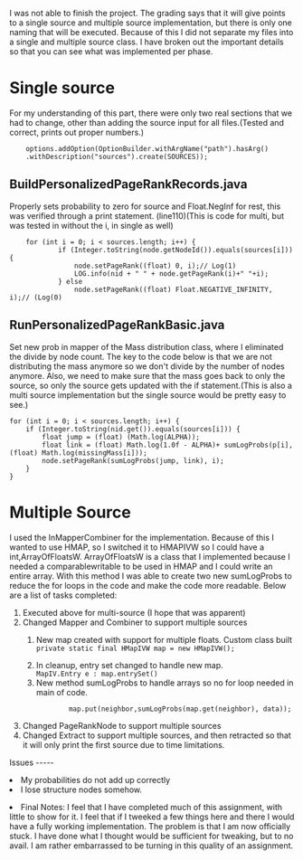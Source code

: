 I was not able to finish the project.  The grading says that it will give points to a single source and multiple source implementation, but there is only one naming that will be executed.  Because of this I did not separate my files into a single and multiple source class.  I have broken out the important details so that you can see what was implemented per phase.

Single source
====

For my understanding of this part, there were only two real sections that we had to change, other than adding the source input for all files.(Tested and correct, prints out proper numbers.)

        options.addOption(OptionBuilder.withArgName("path").hasArg()        
        .withDescription("sources").create(SOURCES));

BuildPersonalizedPageRankRecords.java
-------

<p>Properly sets probability to zero for source and Float.NegInf for rest, this was verified through a print statement. (line110)(This is code for multi, but was tested in without the i, in single as well)</p>

        for (int i = 0; i < sources.length; i++) {
    			if (Integer.toString(node.getNodeId()).equals(sources[i])) {					
					node.setPageRank((float) 0, i);// Log(1)
					LOG.info(nid + " " + node.getPageRank(i)+" "+i);
				} else
					node.setPageRank((float) Float.NEGATIVE_INFINITY, i);// (Log(0)   

RunPersonalizedPageRankBasic.java
-----
<p>Set new prob in mapper of the Mass distribution class, where I eliminated the divide by node count.  The key to the code below is that we are not distributing the mass anymore so we don't divide by the number of nodes anymore.  Also, we need to make sure that the mass goes back to only the source, so only the source gets updated with the if statement.(This is also a multi source implementation but the single source would be pretty easy to see.)</p> 
        
    for (int i = 0; i < sources.length; i++) {				 
		if (Integer.toString(nid.get()).equals(sources[i])) {
			float jump = (float) (Math.log(ALPHA));					
			float link = (float) Math.log(1.0f - ALPHA)+ sumLogProbs(p[i], (float) Math.log(missingMass[i]));						
			node.setPageRank(sumLogProbs(jump, link), i);			
		}
    }

Multiple Source
====

<p>I used the InMapperCombiner for the implementation.  Because of this I wanted to use HMAP, so I switched it to HMAPIVW so I could have a int,ArrayOfFloatsW.  ArrayOfFloatsW is a class that I implemented because I needed a comparablewritable to be used in HMAP and I could write an entire array.  With this method I was able to create two new sumLogProbs to reduce the for loops in the code and make the code more readable.  Below are a list of tasks completed:</p>
<ol>
<li>Executed above for multi-source (I hope that was apparent)</li>
<li>Changed Mapper and Combiner to support multiple sources</li>
    <ol>
    <li>New map created with support for multiple floats.   Custom class built</li>
        <code>private static final HMapIVW<ArrayOfFloatsW> map = new HMapIVW<ArrayOfFloatsW>();
        </code>
    <li>In cleanup, entry set changed to handle new map.</li>    
        <code>MapIV.Entry<ArrayOfFloatsW> e : map.entrySet()</code>
    <li>New method sumLogProbs to handle arrays so no for loop needed in main of code.</li>
        <code>
        map.put(neighbor,sumLogProbs(map.get(neighbor), data));
        </code>
    </ol>
<li>Changed PageRankNode to support multiple sources</li>
<li>Changed Extract to support multiple sources, and then retracted so that it will only print the first source due to time limitations.</li>
</ol>
<p>


<p>
Issues
-----
<li>My probabilities do not add up correctly</li>
<li>I lose structure nodes somehow.</li>

</p>

<li>Final Notes:  I feel that I have completed much of this assignment, with little to show for it.  I feel that if I tweeked a few things here and there I would have a fully working implementation.  The problem is that I am now officially stuck.  I have done what I thought would be sufficient for tweaking, but to no avail.  I am rather embarrassed to be turning in this quality of an assignment.</li>
</p>